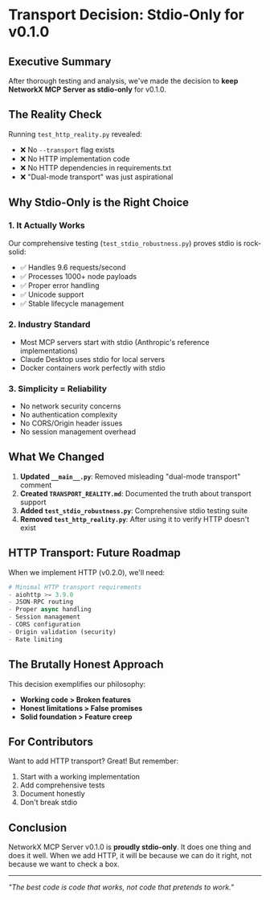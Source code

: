 # Transport Decision: Stdio-Only for v0.1.0

## Executive Summary

After thorough testing and analysis, we've made the decision to **keep NetworkX MCP Server as stdio-only** for v0.1.0.

## The Reality Check

Running `test_http_reality.py` revealed:
- ❌ No `--transport` flag exists
- ❌ No HTTP implementation code
- ❌ No HTTP dependencies in requirements.txt
- ❌ "Dual-mode transport" was just aspirational

## Why Stdio-Only is the Right Choice

### 1. It Actually Works
Our comprehensive testing (`test_stdio_robustness.py`) proves stdio is rock-solid:
- ✅ Handles 9.6 requests/second
- ✅ Processes 1000+ node payloads
- ✅ Proper error handling
- ✅ Unicode support
- ✅ Stable lifecycle management

### 2. Industry Standard
- Most MCP servers start with stdio (Anthropic's reference implementations)
- Claude Desktop uses stdio for local servers
- Docker containers work perfectly with stdio

### 3. Simplicity = Reliability
- No network security concerns
- No authentication complexity
- No CORS/Origin header issues
- No session management overhead

## What We Changed

1. **Updated `__main__.py`**: Removed misleading "dual-mode transport" comment
2. **Created `TRANSPORT_REALITY.md`**: Documented the truth about transport support
3. **Added `test_stdio_robustness.py`**: Comprehensive stdio testing suite
4. **Removed `test_http_reality.py`**: After using it to verify HTTP doesn't exist

## HTTP Transport: Future Roadmap

When we implement HTTP (v0.2.0), we'll need:

```python
# Minimal HTTP transport requirements
- aiohttp >= 3.9.0
- JSON-RPC routing
- Proper async handling
- Session management
- CORS configuration
- Origin validation (security)
- Rate limiting
```

## The Brutally Honest Approach

This decision exemplifies our philosophy:
- **Working code > Broken features**
- **Honest limitations > False promises**
- **Solid foundation > Feature creep**

## For Contributors

Want to add HTTP transport? Great! But remember:
1. Start with a working implementation
2. Add comprehensive tests
3. Document honestly
4. Don't break stdio

## Conclusion

NetworkX MCP Server v0.1.0 is **proudly stdio-only**. It does one thing and does it well. When we add HTTP, it will be because we can do it right, not because we want to check a box.

---

*"The best code is code that works, not code that pretends to work."*